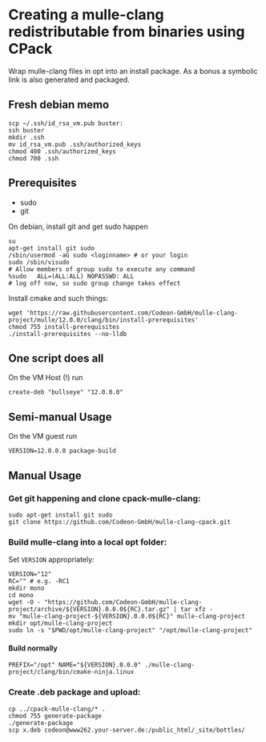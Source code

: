 # Creating a mulle-clang redistributable from binaries using CPack

Wrap mulle-clang files in opt into an install package.
As a bonus a symbolic link is also generated and packaged.

## Fresh debian memo

```
scp ~/.ssh/id_rsa_vm.pub buster:
ssh buster
mkdir .ssh
mv id_rsa_vm.pub .ssh/authorized_keys
chmod 400 .ssh/authorized_keys
chmod 700 .ssh
```


## Prerequisites

* sudo
* git

On debian, install git and get sudo happen

```
su
apt-get install git sudo
/sbin/usermod -aG sudo <loginname> # or your login
sudo /sbin/visudo
# Allow members of group sudo to execute any command
%sudo   ALL=(ALL:ALL) NOPASSWD: ALL
# log off now, so sudo group change takes effect
```

Install cmake and such things:

```
wget 'https://raw.githubusercontent.com/Codeon-GmbH/mulle-clang-project/mulle/12.0.0/clang/bin/install-prerequisites'
chmod 755 install-prerequisites
./install-prerequisites --no-lldb
```

## One script does all

On the VM Host (!) run

```
create-deb "bullseye" "12.0.0.0"
```


## Semi-manual Usage

On the VM guest run

```
VERSION=12.0.0.0 package-build
```


## Manual Usage

### Get git happening and clone cpack-mulle-clang:

```
sudo apt-get install git sudo
git clone https://github.com/Codeon-GmbH/mulle-clang-cpack.git
```

### Build mulle-clang into a local opt folder:

Set `VERSION` appropriately:

```
VERSION="12"
RC="" # e.g. -RC1
mkdir mono
cd mono
wget -O - "https://github.com/Codeon-GmbH/mulle-clang-project/archive/${VERSION}.0.0.0${RC}.tar.gz" | tar xfz -
mv "mulle-clang-project-${VERSION}.0.0.0${RC}" mulle-clang-project
mkdir opt/mulle-clang-project
sudo ln -s "$PWD/opt/mulle-clang-project" "/opt/mulle-clang-project"
```

####  Build normally

```
PREFIX="/opt" NAME="${VERSION}.0.0.0" ./mulle-clang-project/clang/bin/cmake-ninja.linux
```


### Create .deb package and upload:

```
cp ../cpack-mulle-clang/* .
chmod 755 generate-package
./generate-package
scp x.deb codeon@www262.your-server.de:/public_html/_site/bottles/
```
